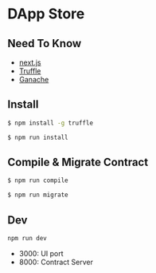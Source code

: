 # DApp Store

## Need To Know

- [next.js](https://nextjs.org/)
- [Truffle](https://trufflesuite.com/tutorial/)
- [Ganache](https://trufflesuite.com/ganache//)

## Install

```bash
$ npm install -g truffle

$ npm run install
```

## Compile & Migrate Contract
```bash
$ npm run compile

$ npm run migrate
```

## Dev

```bash
npm run dev
```

- 3000: UI port
- 8000: Contract Server